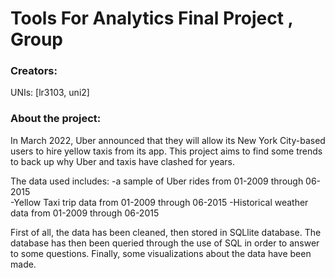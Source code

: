 # Tools For Analytics Final Project , Group #


### Creators:
UNIs: [lr3103, uni2]


### About the project:

In March 2022, Uber announced that they will allow its New York City-based users to hire yellow taxis from its app. 
This project aims to find some trends to back up why Uber and taxis have clashed for years.

The data used includes:
-a sample of Uber rides from 01-2009 through 06-2015 <br>
-Yellow Taxi trip data from 01-2009 through 06-2015
-Historical weather data from 01-2009 through 06-2015

 
First of all, the data has been cleaned, then stored in SQLlite database. 
The database has then been queried through the use of SQL in order to answer to some questions.
Finally, some visualizations about the data have been made. 
